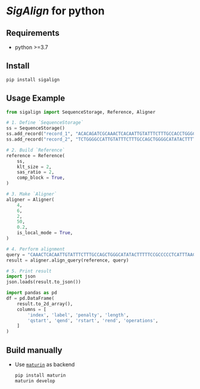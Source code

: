 # *SigAlign* for python
## Requirements
* python >=3.7
## Install
```bash
pip install sigalign
```
## Usage Example
```python
from sigalign import SequenceStorage, Reference, Aligner

# 1. Define `SequenceStorage`
ss = SequenceStorage()
ss.add_record("record_1", "ACACAGATCGCAAACTCACAATTGTATTTCTTTGCCACCTGGGCATATACTTTTTGCGCCCCCTCATTTA")
ss.add_record("record_2", "TCTGGGGCCATTGTATTTCTTTGCCAGCTGGGGCATATACTTTTTCCGCCCCCTCATTTACGCTCATCAC")

# 2. Build `Reference`
reference = Reference(
    ss,
    klt_size = 2,
    sas_ratio = 2,
    comp_block = True,
)

# 3. Make `Aligner`
aligner = Aligner(
    4,
    6,
    2,
    50,
    0.2,
    is_local_mode = True,
)

# 4. Perform alignment
query = "CAAACTCACAATTGTATTTCTTTGCCAGCTGGGCATATACTTTTTCCGCCCCCTCATTTAACTTCTTGGA"
result = aligner.align_query(reference, query)

# 5. Print result
import json
json.loads(result.to_json())

import pandas as pd
df = pd.DataFrame(
    result.to_2d_array(),
    columns = [
        'index', 'label', 'penalty', 'length',
        'qstart', 'qend', 'rstart', 'rend', 'operations',
    ]
)
```
## Build manually
* Use [`maturin`](https://github.com/PyO3/maturin) as backend
    ```bash
    pip install maturin
    maturin develop
    ```